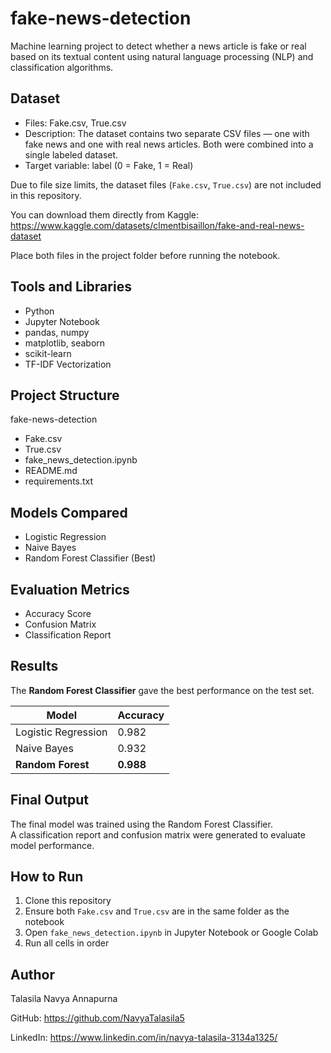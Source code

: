 # fake-news-detection

Machine learning project to detect whether a news article is fake or real based on its textual content using natural language processing (NLP) and classification algorithms.

## Dataset

- Files: Fake.csv, True.csv  
- Description: The dataset contains two separate CSV files — one with fake news and one with real news articles. Both were combined into a single labeled dataset.  
- Target variable: label (0 = Fake, 1 = Real)

Due to file size limits, the dataset files (`Fake.csv`, `True.csv`) are not included in this repository.

You can download them directly from Kaggle:  
https://www.kaggle.com/datasets/clmentbisaillon/fake-and-real-news-dataset

Place both files in the project folder before running the notebook.


## Tools and Libraries

- Python  
- Jupyter Notebook  
- pandas, numpy  
- matplotlib, seaborn  
- scikit-learn  
- TF-IDF Vectorization  

## Project Structure

fake-news-detection  
- Fake.csv  
- True.csv  
- fake_news_detection.ipynb  
- README.md  
- requirements.txt  

## Models Compared

- Logistic Regression  
- Naive Bayes  
- Random Forest Classifier (Best)  

## Evaluation Metrics

- Accuracy Score  
- Confusion Matrix  
- Classification Report  

## Results

The **Random Forest Classifier** gave the best performance on the test set.

| Model               | Accuracy  |
|---------------------|-----------|
| Logistic Regression | 0.982     |
| Naive Bayes         | 0.932     |
| **Random Forest**   | **0.988** |

## Final Output

The final model was trained using the Random Forest Classifier.  
A classification report and confusion matrix were generated to evaluate model performance.

## How to Run

1. Clone this repository  
2. Ensure both `Fake.csv` and `True.csv` are in the same folder as the notebook  
3. Open `fake_news_detection.ipynb` in Jupyter Notebook or Google Colab  
4. Run all cells in order  

## Author

Talasila Navya Annapurna  

GitHub: https://github.com/NavyaTalasila5  

LinkedIn: https://www.linkedin.com/in/navya-talasila-3134a1325/
